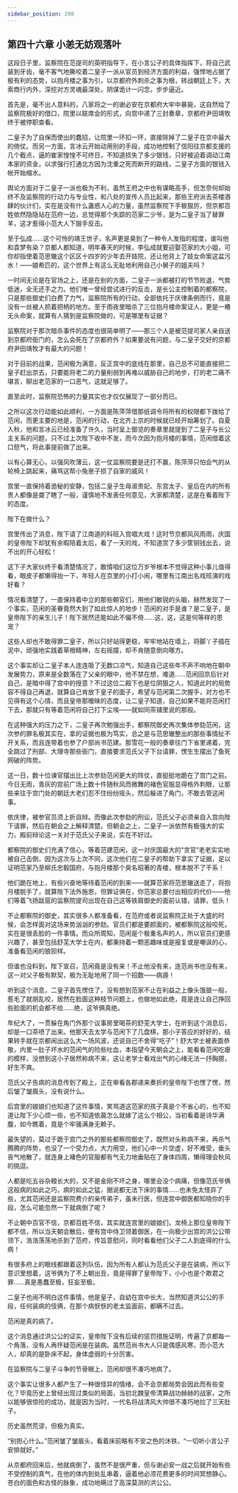 ```yaml
---
sidebar_position: 298
---
```


## 第四十六章 **小恙无妨观落叶**

这段日子里，监察院在范提司的英明指导下，在小言公子的具体指挥下，将自己武装到牙齿，毫不客气地撕咬着二皇子一派从官员到经济方面的利益，强悍地占据了极有利的态势，以抱月楼之事为引，以京都府外刺杀之事为根，转战朝廷上下，大索商行内外，深挖对方灵魂最深处，阴谋诡计一闪念，步步逼近。

首先是，毫不出人意料的，八家将之一的谢必安在京都府大牢中暴毙，这自然给了监察院极好的借口，院里以联席会的形式，向宫中递了三封奏章，京都府尹田靖牧终于被停职查看。

二皇子为了自保而使出的蠢招，让院里一环扣一环，直接除掉了二皇子在京中最大的倚仗。而另一方面，言冰云开始动用别的手段，成功地控制了信阳往京都支援的几个截点，逼的崔家惶惶不可终日，不知道损失了多少银钱，只好被迫着调动江南本家的资金，以求强行打通北方因为沈重之死而断开的路线，二皇子方面的银钱入帐开始缩水。

舆论方面对于二皇子一派也极为不利，虽然王府之中也有谋略高手，但怎奈何却始终不及监察院的行动力与专业性，和八处的宣传人员比起来，那些王府派去茶楼酒肆的伙计们，实在是没有什么蛊惑人心的力量，虽然监察院下手极狠厉，但京都百姓依然隐隐站在范府一边，总觉得那个失踪的范家二少爷，是为二皇子当了替罪羊，这才惹得小范大人下狠手反击。

至于弘成……这个可怜的靖王世子，名声更是臭到了一种令人发指的程度，谁叫他和袁梦有染？京都人都知道，明年春天的时候，李弘成就要迎娶范家的大小姐，可你却指使着范思辙这个区区十四岁的少年去开妓院，还让他背上了妓女命案这盆污水！——娘希匹的，这个世界上有这么无耻地利用自己小舅子的姐夫吗？

一时间无论是在官场之上，还是在别的方面，二皇子一派都被打的节节败退，气势低迷，全无还手之力。他们唯一曾经尝试进行的反击，是长公主控制着的都察院，只是那些御史们白费了力气，监察院所有的行动，全部依托于庆律条例而行，竟是没有一丝被人抓着把柄的地方。至于雨夜里暗杀了三位抱月楼命案证人，更是一樁无头命案，就算有人猜到是监察院做的，可是哪里有证据？

监察院对于那次暗杀事件的态度也很简单明了——那三个人是被范提司家人亲自送到京都府衙门的，怎么会死在了京都府外？如果要说有问题，与二皇子交好的京都府尹田靖牧才有最大的问题！

对于目前的战果，范闲极为满意，反正宫中的底线在那里，自己总不可能直接把二皇子赶出京去，只要能将老二的力量削弱到再难以威胁自己的地步，打的老二痛不堪言，聊出老范家的一口恶气，这就足够了。

直至此时，监察院恐怖的力量其实也才仅仅展现了一部分而已。

之所以这次行动能如此顺利，一方面是陈萍萍借那纸调令将所有的权限都下拨给了范闲，而更主要的地是，范闲的行动，在北齐上京的时候就已经开始筹划了。自夏入秋，他和言冰云已经准备了许久，当时呈上御览的奏章里就提到了二皇子与长公主关系的问题，只不过上次陛下收中不发，而今次因为抱月楼的事情，范闲借着这口怒气，将此事提前做了出来。

以有心算无心，以强风吹薄云，这一仗监察院要是还打不赢，陈萍萍只怕会气的从轮椅上跳起来，痛骂这帮小兔崽子损了自家的威风！

宫里一直保持着诡秘的安静，包括二皇子生母淑贵妃、东宫太子、皇后在内的所有贵人都像是聋了瞎了一般，谨慎地不发表任何意见，大家都清楚，这是在看着陛下的态度。

陛下在做什么？

宫里传出了消息，陛下请了江南道的科班入宫唱大戏！这时节京都风风雨雨，庆国的皇帝陛下却犹有余暇陪着太后，看了一天的戏，不知道赏了多少筐铜钱出去，说不出的开心轻松！

这下子大家伙终于看清楚情况了，敢情咱们这位万岁爷根本不觉得这种小事儿值得看，眼皮子都懒得抬一下，年轻人在京里的小打小闹，哪里有江南出名戏班演的戏好看？

情况看清楚了，一直保持着中立的那些朝官们，用他们敏锐的头脑，赫然发现了一个事实，范闲的圣眷竟然大到了如此惊人的地步！范闲的对手是谁？是二皇子，是皇帝陛下的亲生儿子！陛下居然还能如此不偏不倚……这，这，这是何等样的恩宠？

这些人却也不敢得罪二皇子，所以只好站得更稳，牢牢地站在墙上，将脚丫子插在泥中，顽强地实践着草根精神，左右摇摆，却不肯随意倒向哪方。

这个事实却让二皇子本人连连吸了无数口凉气，知道自己这些年不声不响地在朝中发展势力，原来是全数落在了父亲的眼中，他不禁在想，难道……范闲回京后针对自己，是暗中得了宫中的授意？不过这位二殿下也是位阴狠之人，知道此时的局势容不得自己再退，就算自己肯放下皇子的面子，希望与范闲第二次握手，对方也不见得有这个心情，而且皇帝那暧昧的态度，让二皇子知道，自己如果不能将范闲打下去，那就只有等着范闲将自己打下尘埃——就如同茶铺里说的那般。

在这种强大的压力之下，二皇子再次勉强出手，都察院御史再次集体参劾范闲，这次参的罪名极其实在，拿的证据也极为笃实，总之是与范思辙整出的那些事情扯不开关系，而且连带着也参了户部尚书范建。那雪花一般的奏章往门下省里递着，完全跳过了刑部、大理寺那些衙门，直接要求范氏父子下台请罪，愣生生摆出了鱼死网破的阵势。

这一日，数十位谏官摆出比上次参劾范闲更大的阵仗，直挺挺地跪在了宫门之前。今日无雨，青灰的宫前广场上数十件随秋风而微舞的褚色官服显得格外刺眼，让那些来往于宫门处的朝廷大老们忍不住纷纷摇头，然后躲进了角门，不敢去管这闲事。

依庆律，被参官员须上折自辩。而像此次参劾的刑讼，范氏父子必须亲自入宫向陛下请罪，然后在朝会之上解释清楚。但朝会之上，二皇子一派依然有极强大的实力，殿前辩论这一关对于范氏父子来说，实在不好过。

都察院的御史们充满了信心，等着范建范闲，这一对庆国最大的“贪官”老老实实地被自己击倒，因为这次与上次不同，这次他们在二皇子的帮助下拿实了证据，足以证明范家乃至柳氏忠毅国府，与抱月楼那个臭名昭著的青楼，根本脱不了干系！

他们跪在地上，有些兴奋地等待着范闲的到来——就算范家将范思辙送走了，将抱月楼脱手了，就算陛下法外施恩，但罪证俱在，你范家总要付出相应的代价——他们等着飞扬跋扈的监察院提司出现在自己这等铁肩御史的面前认错，请罪，低头！

不止都察院的御史，其实很多人都准备看，在范府或者说监察院正处于大盛的时候，会怎样面对这场来势汹汹的参劾。官员们都是要颜面的，被都察院这般咬死，实在是很丢脸的一件事情。而众所周知，范闲是个极重名声的人，所以官员们更感兴趣了，甚至包括舒芜大学士在内，都秉持着一颗恶趣味或是报复或是嘲讽的心，准备看范闲的狼狈样。

但谁也没料到，陛下宣召，范闲竟是没有来！不止他没有来，连范尚书也没有来，这一对父子极有默契，极为无耻地用了同一个招数——病遁！

听到这个消息，二皇子首先愣住了，没有想到范家不止在利益之上像头饿狼一般，惹毛了就胡乱咬，居然在脸面这种枝节问题上，也做地如此绝，竟是连让自己挣回些脸面的机会都不给……绝，这爷俩真绝。

年纪大了，一贯躲在角门外那个议事房里喝茶的舒芜大学士，在听到这个消息后，却是一口茶喷了出来。他那天去太学与范闲下了几盘棋，那小子答应的好好的，结果转手就在京都闹出这么大一场风波，还说自己不舍得“吃子”！舒大学士被表面恭敬，内里一肚子坏水的范闲气的险些吐血，本指望今天朝会之上，能看看范闲吃瘪的模样，没想到这小子居然称病不来，这让老学士看戏出气的心绪无法一抒胸臆，好生不爽。

范氏父子告病的消息传到了殿上，正在审看各郡递来奏折的皇帝陛下也愣了愣，然后皱了皱眉头，没有说什么。

后宫里的娘娘们也知道了这件事情，笑骂道这范家的孩子真是个不省心的，也不知道让陛下少心烦一些，也不知道依晨怎么就嫁了这么个相公，当初看着是诗华满腹，如今瞧着，竟是个牢骚满身无赖子。

最失望的，莫过于跪于宫门之外的那些都察院御史了，既然对头称病不来，再杀气腾腾的阵势，也没了一个受力点，大力用空，他们心中一片空虚，好不难受，垂头丧气地散了，就连身上褚色的官服都有气无力地垂贴在了身体四周，懒得理会秋风的挑逗。

人都是吃五谷杂粮长大的，又不是金刚不坏之身，哪里会没个病痛，但像范氏爷俩这般病的如此之巧，病的如此之猛，据说都无法下床的事情……也未免太怪异了些，尤其范闲还是监察院费介的亲传弟子，虽未行医，但连宫中御医都知晓你的手段，怎么可能忽然一下就病倒了呢？

不止朝中百官不信，京都百姓不信，其实就连宫里的娘娘们，龙椅上那位皇帝陛下都不信，所以当天朝会散后，便有宫中侍卫领着御医，在一向极少出宫的洪公公带领下，浩浩荡荡地杀到了范府，传旨意慰问，同时看看他们父子二人到底得的什么病！

有很多府上的眼线都跟着这列队伍，因为所有人都认为范氏父子是在装病，所以下意识里想着，这爷俩为了不上朝出丑，竟是得罪了皇帝陛下，小小也是个欺君之罪……真是愚蠢至极，狂妄至极。

二皇子也闹不明白这件事情，他是皇子，自幼在宫中长大，当然知道洪公公的手段，任何装病的伎俩，在那个病恹恹的老太监面前，都瞒不过去。

范闲是真的病了。

这个消息通过洪公公的证实，皇帝陛下没有后续的惩罚措施证明，传遍了京都每一个角落，没有人再怀疑范闲是在装病。虽然范尚书大人只是偶感风寒，而小范大人，却真的是卧床不起，身体虚弱的十分厉害。

在监察院与二皇子斗争的节骨眼上，范闲却很不凑巧地病了。

这个事实让很多人都产生了一种很怪异的情绪，会不会京都局势会因此而有些变化？毕竟历史上曾经出现过类似的局面，当初北魏皇帝清算战功赫赫的战家，之所以能够很惊险的成功，就是因为当时，一代名将战清风大帅很不凑巧地拉了三天肚子。

历史虽然荒谬，但极为真实。

“别担心什么。”范闲皱了皱眉头，看着床前略有不安之色的沐铁，“一切听小言公子安排就好。”

从京都府回来后，他就病倒了，虽然不是很严重，但与谢必安一战之后就开始有些不受控制的真气，在他的体内到处乱串着，逼着他必须花费更多的时间冥想静心。苍白的面色和古怪的脉象，成功地瞒过了高深莫测的洪公公。

